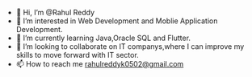 - 👋 Hi, I’m @Rahul Reddy
- 👀 I’m interested in Web Development and Moblie Application Development. 
- 🌱 I’m currently learning Java,Oracle SQL and Flutter.
- 💞️ I’m looking to collaborate on IT companys,where I can improve my skills to move forward with IT sector.
- 📫 How to reach me rahulreddyk0502@gmail.com

<!---
Rahulreddie/Rahulreddie is a ✨ special ✨ repository because its `README.md` (this file) appears on your GitHub profile.
You can click the Preview link to take a look at your changes.
--->
